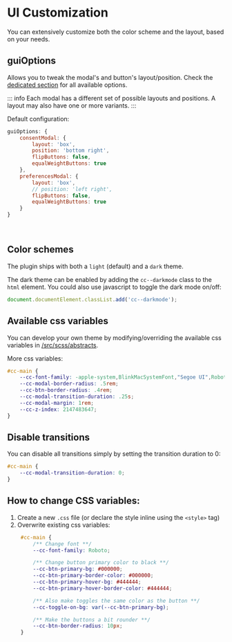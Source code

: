 # UI Customization

You can extensively customize both the color scheme and the layout, based on your needs.

## guiOptions

Allows you to tweak the modal's and button's layout/position. Check the [dedicated section](/reference/configuration-reference.html#guioptions) for all available options.

::: info
Each modal has a different set of possible layouts and positions. A layout may also have one or more variants.
:::

Default configuration:
```javascript
guiOptions: {
    consentModal: {
        layout: 'box',
        position: 'bottom right',
        flipButtons: false,
        equalWeightButtons: true
    },
    preferencesModal: {
        layout: 'box',
        // position: 'left right',
        flipButtons: false,
        equalWeightButtons: true
    }
}
```

<br>

## Color schemes
The plugin ships with both a `light` (default) and a `dark` theme.

The dark theme can be enabled by adding the `cc--darkmode` class to the `html` element. You could also use javascript to toggle the dark mode on/off:
```javascript
document.documentElement.classList.add('cc--darkmode');
```

## Available css variables
You can develop your own theme by modifying/overriding the available css variables in [/src/scss/abstracts](https://github.com/orestbida/cookieconsent/tree/v3.0-beta/src/scss/abstracts/).

More css variables:

```css
#cc-main {
    --cc-font-family: -apple-system,BlinkMacSystemFont,"Segoe UI",Roboto,Helvetica,Arial,sans-serif,"Apple Color Emoji","Segoe UI Emoji","Segoe UI Symbol";
    --cc-modal-border-radius: .5rem;
    --cc-btn-border-radius: .4rem;
    --cc-modal-transition-duration: .25s;
    --cc-modal-margin: 1rem;
    --cc-z-index: 2147483647;
}
```

## Disable transitions
You can disable all transitions simply by setting the transition duration to 0:

```css
#cc-main {
    --cc-modal-transition-duration: 0;
}
```

## How to change CSS variables:

1. Create a new `.css` file (or declare the style inline using the `<style>` tag)
2. Overwrite existing css variables:
   ```css
    #cc-main {
        /** Change font **/
        --cc-font-family: Roboto;

        /** Change button primary color to black **/
        --cc-btn-primary-bg: #000000;
        --cc-btn-primary-border-color: #000000;
        --cc-btn-primary-hover-bg: #444444;
        --cc-btn-primary-hover-border-color: #444444;

        /** Also make toggles the same color as the button **/
        --cc-toggle-on-bg: var(--cc-btn-primary-bg);

        /** Make the buttons a bit rounder **/
        --cc-btn-border-radius: 10px;
    }
    ```